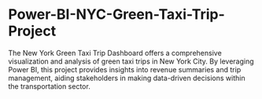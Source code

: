 # Power-BI-NYC-Green-Taxi-Trip-Project
The New York Green Taxi Trip Dashboard offers a comprehensive visualization and analysis of green taxi trips in New York City. By leveraging Power BI, this project provides insights into revenue summaries and trip management, aiding stakeholders in making data-driven decisions within the transportation sector.
